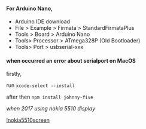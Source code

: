 

#### For Arduino Nano,
- Arduino IDE download
- File > Example > Firmata > StandardFirmataPlus
- Tools > Board > Arduino Nano
- Tools> Processor > ATmega328P (Old Bootloader)
- Tools> Port > usbserial-xxx

#### when occurred an error about serialport on MacOS

firstly,

run `xcode-select --install`

after then `npm install johnny-five`

_when 2017 using nokia 5510 display_

[!nokia5510screen](https://github.com/alikadir/js-iot-johnny-five/blob/master/assets/20170608_003118.jpg)
